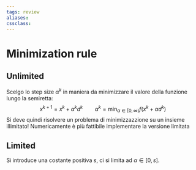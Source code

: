 ```yaml
---
tags: review
aliases:
cssclass:
---
```

 
# Minimization rule
## Unlimited
Scelgo lo step size $\alpha^k$ in maniera da minimizzare il valore della funzione lungo la semiretta:
$$
x^{k+1} = x^k + \alpha^k d^k \qquad \alpha^k = \min_{\alpha \in [0,\infty)} f(x^k + \alpha d^k)
$$
Si deve quindi risolvere un problema di minimizzazzione su un insieme illimitato! Numericamente è più fattibile implementare la versione limitata
## Limited
Si introduce una costante positiva $s$, ci si limita ad $\alpha \in [0,s]$.